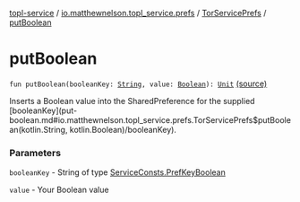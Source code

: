 [topl-service](../../index.md) / [io.matthewnelson.topl_service.prefs](../index.md) / [TorServicePrefs](index.md) / [putBoolean](./put-boolean.md)

# putBoolean

`fun putBoolean(booleanKey: `[`String`](https://kotlinlang.org/api/latest/jvm/stdlib/kotlin/-string/index.html)`, value: `[`Boolean`](https://kotlinlang.org/api/latest/jvm/stdlib/kotlin/-boolean/index.html)`): `[`Unit`](https://kotlinlang.org/api/latest/jvm/stdlib/kotlin/-unit/index.html) [(source)](https://github.com/05nelsonm/TorOnionProxyLibrary-Android/blob/master/topl-service/src/main/java/io/matthewnelson/topl_service/prefs/TorServicePrefs.kt#L222)

Inserts a Boolean value into the SharedPreference for the supplied [booleanKey](put-boolean.md#io.matthewnelson.topl_service.prefs.TorServicePrefs$putBoolean(kotlin.String, kotlin.Boolean)/booleanKey).

### Parameters

`booleanKey` - String of type [ServiceConsts.PrefKeyBoolean](../../io.matthewnelson.topl_service.util/-service-consts/-pref-key-boolean/index.md)

`value` - Your Boolean value